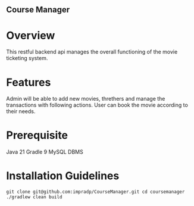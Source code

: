 ## Course Manager

# Overview
This restful backend api manages the overall functioning of the movie ticketing system.

# Features
Admin will be able to add new movies, threthers and manage the transactions with following actions.
User can book the movie according to their needs.

# Prerequisite
Java 21
Gradle 9
MySQL DBMS

# Installation Guidelines
`git clone git@github.com:impradp/CourseManager.git
cd coursemanager
./gradlew clean build`
